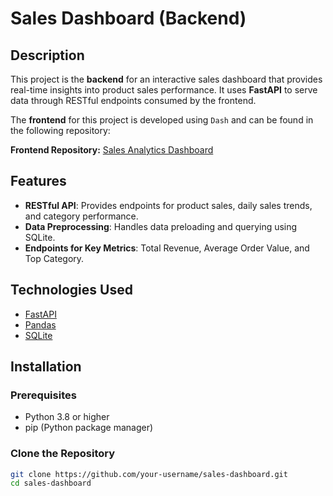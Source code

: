 # Sales Dashboard (Backend)

## Description

This project is the **backend** for an interactive sales dashboard that provides real-time insights into product sales performance. It uses **FastAPI** to serve data through RESTful endpoints consumed by the frontend.

The **frontend** for this project is developed using `Dash` and can be found in the following repository:

**Frontend Repository:** [Sales Analytics Dashboard](https://github.com/JosePaor/Sales-Analytics)

## Features

- **RESTful API**: Provides endpoints for product sales, daily sales trends, and category performance.
- **Data Preprocessing**: Handles data preloading and querying using SQLite.
- **Endpoints for Key Metrics**: Total Revenue, Average Order Value, and Top Category.

## Technologies Used

- [FastAPI](https://fastapi.tiangolo.com/)
- [Pandas](https://pandas.pydata.org/)
- [SQLite](https://www.sqlite.org/index.html)

## Installation

### Prerequisites

- Python 3.8 or higher
- pip (Python package manager)

### Clone the Repository

```sh
git clone https://github.com/your-username/sales-dashboard.git
cd sales-dashboard

